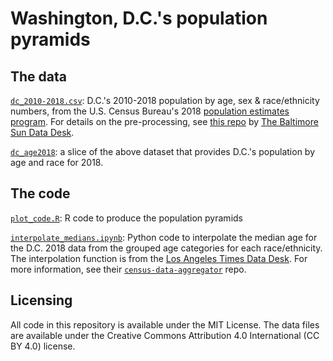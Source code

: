 # Washington, D.C.'s population pyramids

## The data

[`dc_2010-2018.csv`](https://github.com/underthecurve/dc-pyramid-plots/blob/master/dc_2010_2018.csv): D.C.'s 2010-2018 population by age, sex & race/ethnicity numbers, from the U.S. Census Bureau's 2018 [population estimates program](https://www.census.gov/data/tables/time-series/demo/popest/2010s-counties-detail.html). For details on the pre-processing, see [this repo](https://github.com/baltimore-sun-data/population-estimates-race-2018) by [The Baltimore Sun Data Desk](https://github.com/baltimore-sun-data).

[`dc_age2018`](https://github.com/underthecurve/dc-pyramid-plots/blob/master/dc_age2018.csv`): a slice of the above dataset that provides D.C.'s population by age and race for 2018.

## The code

[`plot_code.R`](https://github.com/underthecurve/dc-pyramid-plots/blob/master/plot_code.R`): R code to produce the population pyramids

[`interpolate_medians.ipynb`](https://nbviewer.jupyter.org/github/underthecurve/dc-pyramid-plots/blob/master/interpolate_medians.ipynb): Python code to interpolate the median age for the D.C. 2018 data from the grouped age categories for each race/ethnicity. The interpolation function is from the [Los Angeles Times Data Desk](https://github.com/datadesk). For more information, see their [`census-data-aggregator`](https://github.com/datadesk/census-data-aggregator) repo.

## Licensing

All code in this repository is available under the MIT License. The data files are available under the Creative Commons Attribution 4.0 International (CC BY 4.0) license.